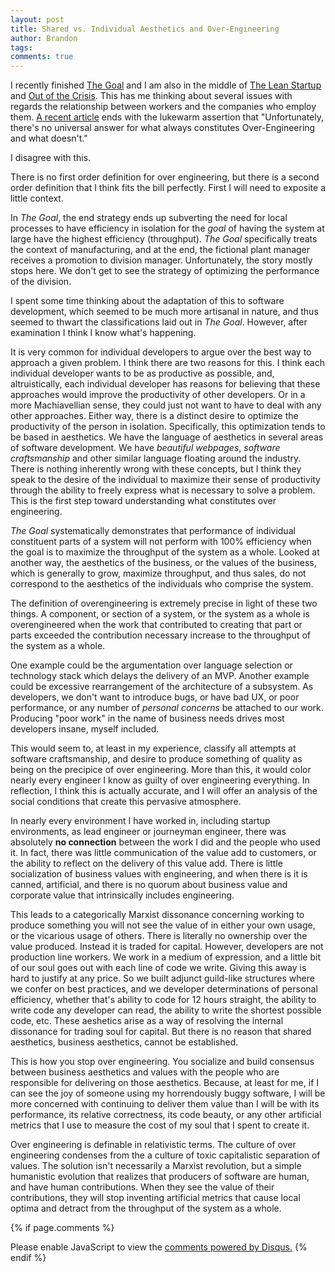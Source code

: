 ```yaml
---
layout: post
title: Shared vs. Individual Aesthetics and Over-Engineering
author: Brandon
tags:
comments: true
---
```


I recently finished [The Goal](http://a.co/4fV4NYK) and I am also in the middle of [The Lean Startup](http://a.co/6wNibEh) and [Out of the Crisis](http://a.co/2Uix9du).  This has me thinking about several issues with regards the relationship between workers and the companies who employ them.  [A recent article](https://hackernoon.com/how-to-accept-over-engineering-for-what-it-really-is-6fca9a919263) ends with the lukewarm assertion that "Unfortunately, there's no universal answer for what always constitutes Over-Engineering and what doesn't."

I disagree with this.

There is no first order definition for over engineering, but there is a second order definition that I think fits the bill perfectly.  First I will need to exposite a little context.

In *The Goal*, the end strategy ends up subverting the need for local processes to have efficiency in isolation for the *goal* of having the system at large have the highest efficiency (throughput).  *The Goal* specifically treats the context of manufacturing, and at the end, the fictional plant manager receives a promotion to division manager.  Unfortunately, the story mostly stops here.  We don't get to see the strategy of optimizing the performance of the division.

I spent some time thinking about the adaptation of this to software development, which seemed to be much more artisanal in nature, and thus seemed to thwart the classifications laid out in *The Goal*.  However, after examination I think I know what's happening.

It is very common for individual developers to argue over the best way to approach a given problem.  I think there are two reasons for this.  I think each individual developer wants to be as productive as possible, and, altruistically, each individual developer has reasons for believing that these approaches would improve the productivity of other developers.  Or in a more Machiavellian sense, they could just not want to have to deal with any other approaches.  Either way, there is a distinct desire to optimize the productivity of the person in isolation.  Specifically, this optimization tends to be based in aesthetics.  We have the language of aesthetics in several areas of software development.  We have *beautiful webpages*, *software craftsmanship* and other similar language floating around the industry.  There is nothing inherently wrong with these concepts, but I think they speak to the desire of the individual to maximize their sense of productivity through the ability to freely express what is necessary to solve a problem.  This is the first step toward understanding what constitutes over engineering.

*The Goal* systematically demonstrates that performance of individual constituent parts of a system will not perform with 100% efficiency when the goal is to maximize the throughput of the system as a whole.  Looked at another way, the aesthetics of the business, or the values of the business, which is generally to grow, maximize throughput, and thus sales, do not correspond to the aesthetics of the individuals who comprise the system.

The definition of overengineering is extremely precise in light of these two things.  A component, or section of a system, or the system as a whole is overengineered when the work that contributed to creating that part or parts exceeded the contribution necessary increase to the throughput of the system as a whole.

One example could be the argumentation over language selection or technology stack which delays the delivery of an MVP.  Another example could be excessive rearrangement of the architecture of a subsystem.  As developers, we don't want to introduce bugs, or have bad UX, or poor performance, or any number of *personal concerns* be attached to our work.  Producing "poor work" in the name of business needs drives most developers insane, myself included.

This would seem to, at least in my experience, classify all attempts at software craftsmanship, and desire to produce something of quality as being on the precipice of over engineering.  More than this, it would color nearly every engineer I know as guilty of over engineering everything.  In reflection, I think this is actually accurate, and I will offer an analysis of the social conditions that create this pervasive atmosphere.

In nearly every environment I have worked in, including startup environments, as lead engineer or journeyman engineer, there was absolutely **no connection** between the work I did and the people who used it.  In fact, there was little communication of the value add to customers, or the ability to reflect on the delivery of this value add.  There is little socialization of business values with engineering, and when there is it is canned, artificial, and there is no quorum about business value and corporate value that intrinsically includes engineering.

This leads to a categorically Marxist dissonance concerning working to produce something you will not see the value of in either your own usage, or the vicarious usage of others.  There is literally no ownership over the value produced.  Instead it is traded for capital.  However, developers are not production line workers.  We work in a medium of expression, and a little bit of our soul goes out with each line of code we write.  Giving this away is hard to justify at any price.  So we built adjunct guild-like structures where we confer on best practices, and we developer determinations of personal efficiency, whether that's ability to code for 12 hours straight, the ability to write code any developer can read, the ability to write the shortest possible code, etc.  These aeshetics arise as a way of resolving the internal dissonance for trading soul for capital.  But there is no reason that shared aesthetics, business aesthetics, cannot be established.

This is how you stop over engineering.  You socialize and build consensus between business aesthetics and values with the people who are responsible for delivering on those aesthetics.  Because, at least for me, if I can see the joy of someone using my horrendously buggy software, I will be more concerned with continuing to deliver them value than I will be with its performance, its relative correctness, its code beauty, or any other artificial metrics that I use to measure the cost of my soul that I spent to create it.

Over engineering is definable in relativistic terms.  The culture of over engineering condenses from the a culture of toxic capitalistic separation of values.  The solution isn't necessarily a Marxist revolution, but a simple humanistic evolution that realizes that producers of software are human, and have human contributions.  When they see the value of their contributions, they will stop inventing artificial metrics that cause local optima and detract from the throughput of the system as a whole.

{% if page.comments %}
<div id="disqus_thread"></div>
<script>
    /**
     *  RECOMMENDED CONFIGURATION VARIABLES: EDIT AND UNCOMMENT THE SECTION BELOW TO INSERT DYNAMIC VALUES FROM YOUR PLATFORM OR CMS.
     *  LEARN WHY DEFINING THESE VARIABLES IS IMPORTANT: https://disqus.com/admin/universalcode/#configuration-variables
     */
    var PAGE_URL = "http://www.brandonkeown.com/2016/10/lenses-for-fun-and-profit.html";
    var PAGE_IDENTIFIER = "lenses-for-fun-and-profit";

    var disqus_config = function () {
        this.page.url = PAGE_URL;  // Replace PAGE_URL with your page's canonical URL variable
        this.page.identifier = PAGE_IDENTIFIER; // Replace PAGE_IDENTIFIER with your page's unique identifier variable
    };

    (function() {  // DON'T EDIT BELOW THIS LINE
        var d = document, s = d.createElement('script');

        s.src = '//theqabalist.disqus.com/embed.js';

        s.setAttribute('data-timestamp', +new Date());
        (d.head || d.body).appendChild(s);
    })();
</script>
<noscript>Please enable JavaScript to view the <a href="https://disqus.com/?ref_noscript" rel="nofollow">comments powered by Disqus.</a></noscript>
{% endif %}
